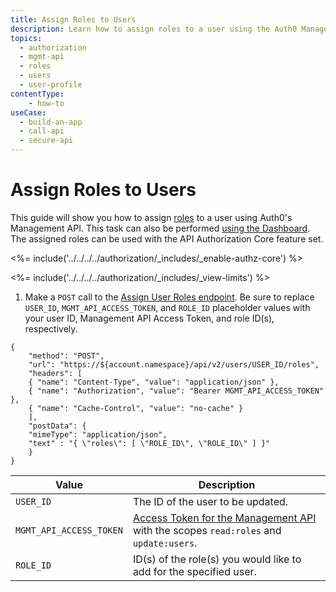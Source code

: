 ```yaml
---
title: Assign Roles to Users
description: Learn how to assign roles to a user using the Auth0 Management API. For use with Auth0's API Authorization Core feature set.
topics:
  - authorization
  - mgmt-api
  - roles
  - users
  - user-profile
contentType: 
    - how-to
useCase:
  - build-an-app
  - call-api
  - secure-api
---
```

# Assign Roles to Users

This guide will show you how to assign [roles](/authorization/concepts/rbac) to a user using Auth0's Management API. This task can also be performed [using the Dashboard](/dashboard/guides/users/assign-roles-users). The assigned roles can be used with the API Authorization Core feature set.

<%= include('../../../../authorization/_includes/_enable-authz-core') %>

<%= include('../../../../authorization/_includes/_view-limits') %>

1. Make a `POST` call to the [Assign User Roles endpoint](/api/management/v2#!/user_roles/post_user_roles). Be sure to replace `USER_ID`, `MGMT_API_ACCESS_TOKEN`, and `ROLE_ID` placeholder values with your user ID, Management API Access Token, and role ID(s), respectively.

```har
{
	"method": "POST",
	"url": "https://${account.namespace}/api/v2/users/USER_ID/roles",
	"headers": [
    { "name": "Content-Type", "value": "application/json" },
   	{ "name": "Authorization", "value": "Bearer MGMT_API_ACCESS_TOKEN" },
    { "name": "Cache-Control", "value": "no-cache" }
	],
	"postData": {
    "mimeType": "application/json",
    "text" : "{ \"roles\": [ \"ROLE_ID\", \"ROLE_ID\" ] }"
	}
}
```

| **Value** | **Description** |
| - | - |
| `USER_ID` | Τhe ID of the user to be updated. |
| `MGMT_API_ACCESS_TOKEN` | [Access Token for the Management API](/api/management/v2/tokens) with the scopes `read:roles` and `update:users`. |
| `ROLE_ID` | ID(s) of the role(s) you would like to add for the specified user. |